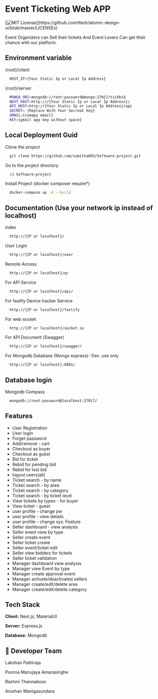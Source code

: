 
# Event Ticketing Web APP
[![MIT License](https://img.shields.io/apm/l/atomic-design-ui.svg?)](https://github.com/tterb/atomic-design-ui/blob/master/LICENSEs)


Event Organizers can Sell their tickets And Event
Lovers Can get their chance with our platform.

## Environment variable

{root}/client

```bash
  HOST_IP={Your Static Ip or Local Ip Address}
```
{root}/server

```bash
  MONGO_URI=mongodb://root:password@mongo:27017/tickbid
  NEXT_HOST=http:///{Your Static Ip or Local Ip Address}/
  API_HOST=http://{Your Static Ip or Local Ip Address}/api
  SECRET= {Replace With Your Secreat key}
  GMAIL={comapy email}
  KEY={gmail app key without space}
```


## Local Deployment Guid

Clone the project

```bash
  git clone https://github.com/samitha093/Software-project.git
```

Go to the project directory

```bash
  cd Software-project
```

Install Project (docker composer require*)

```bash
  docker-compose up -d --build
```
## Documentation (Use your network ip instead of localhost)

index 
```bash
  http://{IP or localhost}/
```
User Login
```bash
  http://{IP or localhost}/user
```
Remote Access
```bash
  http://{IP or localhost}/qr
```

For API Service

```bash
  http://{IP or localhost}/api/
```

For fastify Device tracker Service

```bash
  http://{IP or localhost}/fastify
```
For web socket

```bash
  http://{IP or localhost}/socket.io
```

For API Document (Swagger)

```bash
  http://{IP or localhost}/swagger/
```
For Mongodb Database (Mongo express)- Dev. use only

```bash
  http://{IP or localhost}:8081/
```
## Database login
Mongodb Compass

```bash
  mongodb://root:password@localhost:27017/
```
## Features

- User Registration 
- User login 
- Forget password  
- Add/remove - cart  
- Checkout as buyer  
- Checkout  as guest  
- Bid for ticket 
- Rebid for pending bid 
- Rebid for lost bid  
- logout users(all)  
- Ticket search - by name 
- Ticket search - by area 
- Ticket search - by category  
- Ticket search - by ticket level  
- View tickets by types - for buyer 
- View ticket - guest  
- user profile - change pw 
- user profile - view details 
- user profile - change sys. Feature 
- Seller dashboard - view analysis 
- Seller event view by type 
- Seller create event  
- Seller ticket create  
- Seller event/ticket edit 
- Seller view bidders for tickets  
- Seller ticket validation 
- Manager dashboard  view analysis 
- Manager view Event by type 
- Manager create approval event 
- Manager activate/deactivated sellers 
- Manager create/edit/delete area 
- Manager create/edit/delete category  

## Tech Stack

**Client:** Next.js, MaterialUI

**Server:** Express.js

**Database:** Mongodb

## 🚀 Developer Team
Lakshan Pathiraja

Poorna Manujaya Amarasinghe

Rashmi Thennakoon

Aroshan Wanigasundara


